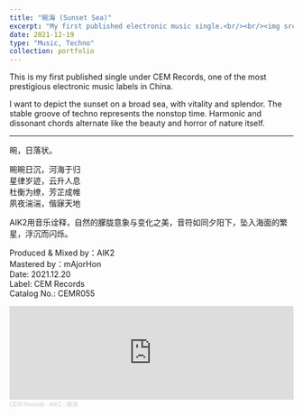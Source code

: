 ```yaml
---
title: "晼海 (Sunset Sea)"
excerpt: "My first published electronic music single.<br/><br/><img src='https://i.imgur.com/3qiCu5A.png' width='60%'>"
date: 2021-12-19
type: "Music, Techno"
collection: portfolio
---
```


This is my first published single under CEM Records, one of the most prestigious electronic music labels in China.

I want to depict the sunset on a broad sea, with vitality and splendor. The stable groove of techno represents the nonstop time. Harmonic and dissonant chords alternate like the beauty and horror of nature itself.

---

晼，日落状。

晼晼日沉，河海于归<br/>
星律岁迹，云升人息<br/>
杜衡为缭，芳芷成帷<br/>
夙夜湍湍，偕寐天地

AIK2用音乐诠释，自然的朦胧意象与变化之美，音符如同夕阳下，坠入海面的繁星，浮沉而闪烁。

Produced & Mixed by：AIK2<br/>
Mastered by：mAjorHon<br/>
Date: 2021.12.20<br/>
Label: CEM Records<br/>
Catalog No.: CEMR055

<iframe width="100%" height="166" scrolling="no" frameborder="no" allow="autoplay" src="https://w.soundcloud.com/player/?url=https%3A//api.soundcloud.com/tracks/1182600007&color=%23ff5500&auto_play=false&hide_related=false&show_comments=true&show_user=true&show_reposts=false&show_teaser=true"></iframe><div style="font-size: 10px; color: #cccccc;line-break: anywhere;word-break: normal;overflow: hidden;white-space: nowrap;text-overflow: ellipsis; font-family: Interstate,Lucida Grande,Lucida Sans Unicode,Lucida Sans,Garuda,Verdana,Tahoma,sans-serif;font-weight: 100;"><a href="https://soundcloud.com/cemrecords" title="CEM Records" target="_blank" style="color: #cccccc; text-decoration: none;">CEM Records</a> · <a href="https://soundcloud.com/cemrecords/aik2" title="AIK2 - 晼海" target="_blank" style="color: #cccccc; text-decoration: none;">AIK2 - 晼海</a></div>
